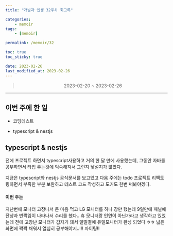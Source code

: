 ```yaml
---
title: "개발자 인생 32주차 회고록"

categories:
    - memoir
tags:
    - [memoir]

permalink: /memoir/32

toc: true
toc_sticky: true

date: 2023-02-26
last_modified_at: 2023-02-26
---
```


> <center> 2023-02-20 ~ 2023-02-26 </center>

---

## 이번 주에 한 일

- 코딩테스트 

- typescript & nestjs

## typescript & nestjs

전에 프로젝트 하면서 typescript사용하고 거의 한 달 만에 사용했는데, 그동안 자바를 공부하면서 타입 주는것에 익숙해져서 그런지 낯설지가 않았다. 

지금은 typescript와 nestjs 공식문서를 보고있고 다음 주에는 todo 프로젝트 리팩토링하면서 부족한 부분 보완하고 테스트 코드 작성하고 도커도 한번 써봐야겠다.

#### 이번 주는

지난번에 모니터 고장나서 큰 마음 먹고 LG 모니터를 하나 장만 했는데 9일만에 패널에 잔상과 번쩍임이 나타나서 수리를 했다.. 휴 모니터랑 인연이 아닌가라고 생각하고 있었는데 전에 고장난 모니터가 갑자기 돼서 얼떨결에 듀얼모니터가 완성 되었다 ㅎㅎ 넓은 화면에 꽉꽉 채워서 열심히 공부해야지..!!! 파이팅!!